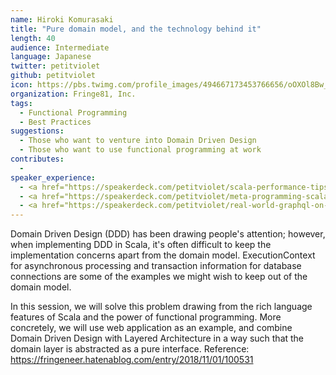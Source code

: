 ```yaml
---
name: Hiroki Komurasaki
title: "Pure domain model, and the technology behind it"
length: 40
audience: Intermediate
language: Japanese
twitter: petitviolet
github: petitviolet
icon: https://pbs.twimg.com/profile_images/494667173453766656/oOXOl8Bw_400x400.jpeg
organization: Fringe81, Inc.
tags:
  - Functional Programming
  - Best Practices
suggestions:
  - Those who want to venture into Domain Driven Design
  - Those who want to use functional programming at work
contributes:
  - 
speaker_experience:
  - <a href="https://speakerdeck.com/petitviolet/scala-performance-tips-scalamatsuri2017">ScalaMatsuri2017</a>
  - <a href="https://speakerdeck.com/petitviolet/meta-programming-scala">Scala Kansai summit 2017</a>
  - <a href="https://speakerdeck.com/petitviolet/real-world-graphql-on-scala">Scala Kansai summit 2018</a>
---
```

Domain Driven Design (DDD) has been drawing people's attention; however, when implementing DDD in Scala, it's often difficult to keep the implementation concerns apart from the domain model. ExecutionContext for asynchronous processing and transaction information for database connections are some of the examples we might wish to keep out of the domain model.

In this session, we will solve this problem drawing from the rich language features of Scala and the power of functional programming.
More concretely, we will use web application as an example, and combine Domain Driven Design with Layered Architecture in a way such that the domain layer is abstracted as a pure interface.
Reference: <https://fringeneer.hatenablog.com/entry/2018/11/01/100531>
